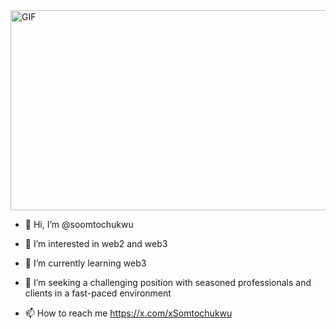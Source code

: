 <div>
  <img alt="GIF" src="https://github.com/abhisheknaiidu/abhisheknaiidu/blob/master/code.gif?raw=true" width="600" height="320" />
</div>

- 👋 Hi, I’m @soomtochukwu

- 👀 I’m interested in web2 and web3

- 🌱 I’m currently learning web3

- 💞️ I’m seeking a challenging
position with seasoned professionals and clients in a fast-paced environment

- 📫 How to reach me https://x.com/xSomtochukwu
<!---
soomtochukwu/soomtochukwu is a ✨ special ✨ repository because its `README.md` (this file) appears on your GitHub profile.
You can click the Preview link to take a look at your changes.
--->
